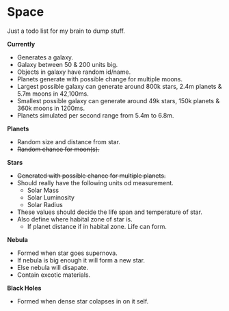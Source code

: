 Space
=====

Just a todo list for my brain to dump stuff.

**Currently**
+ Generates a galaxy.
+ Galaxy between 50 & 200 units big.
+ Objects in galaxy have random id/name.
+ Planets generate with possible change for multiple moons.
+ Largest possible galaxy can generate around 800k stars, 2.4m planets & 5.7m moons in 42,100ms.
+ Smallest possible galaxy can generate around 49k stars, 150k planets & 360k moons in 1200ms.
+ Planets simulated per second range from 5.4m to 6.8m.

**Planets**
+ Random size and distance from star.
+ ~~Random chance for moon(s).~~

**Stars**
+ ~~Generated with possible chance for multiple planets.~~
+ Should really have the following units od measurement.
  + Solar Mass
  + Solar Luminosity
  + Solar Radius
+ These values should decide the life span and temperature of star.
+ Also define where habital zone of star is.
  + If planet distance if in habital zone. Life can form.

**Nebula**
+ Formed when star goes supernova.
+ If nebula is big enough it will form a new star.
+ Else nebula will disapate.
+ Contain excotic materials.

**Black Holes**
+ Formed when dense star colapses in on it self.

